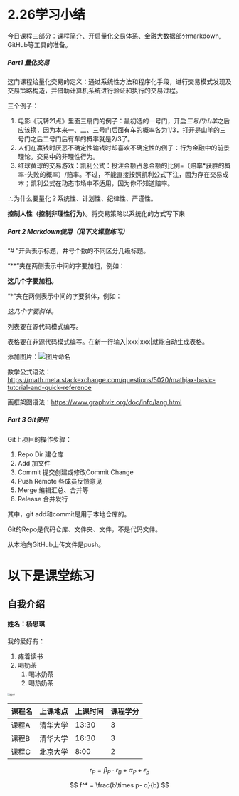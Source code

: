 # 2.26学习小结

今日课程三部分：课程简介、开启量化交易体系、金融大数据部分markdown, GitHub等工具的准备。



##### Part1 量化交易

这门课程给量化交易的定义：通过系统性方法和程序化手段，进行交易模式发现及交易策略构造，并借助计算机系统进行验证和执行的交易过程。

三个例子：

1. 电影《玩转21点》里面三扇门的例子：最初选的一号门，开启*三号门山羊*之后应该换，因为本来一、二、三号门后面有车的概率各为1/3，打开是山羊的三号门之后二号门后有车的概率就是2/3了。
2. 人们在赢钱时厌恶不确定性输钱时却喜欢不确定性的例子：行为金融中的前景理论。交易中的非理性行为。
3. 红球黄球的交易游戏：凯利公式：投注金额占总金额的比例=（赔率*获胜的概率-失败的概率）/赔率。不过，不能直接按照凯利公式下注，因为存在交易成本；凯利公式在动态市场中不适用，因为你不知道赔率。

∴为什么要量化？系统性、计划性、纪律性、严谨性。

**控制人性（控制非理性行为）**。将交易策略以系统化的方式写下来



##### Part 2 Markdown使用（见下文课堂练习）

“# ”开头表示标题，井号个数的不同区分几级标题。

“**”夹在两侧表示中间的字要加粗，例如：

**这几个字要加粗。**

“*”夹在两侧表示中间的字要斜体，例如：

*这几个字要斜体。*

列表要在源代码模式编写。

表格要在非源代码模式编写。在新一行输入|xxx|xxx|就能自动生成表格。

添加图片：![图片命名](图片路径)

数学公式语法：https://math.meta.stackexchange.com/questions/5020/mathjax-basic-tutorial-and-quick-reference

画框架图语法：https://www.graphviz.org/doc/info/lang.html



##### Part 3 Git使用

Git上项目的操作步骤：

1. Repo Dir 建仓库
2. Add 加文件
3. Commit 提交创建或修改Commit Change
4. Push Remote 各成员反馈意见
5. Merge 编辑汇总、合并等
6. Release 合并发行

其中，git add和commit是用于本地仓库的。

Git的Repo是代码仓库、文件夹、文件，不是代码文件。

从本地向GitHub上传文件是push。



# 以下是课堂练习

## 自我介绍

#### 姓名：杨思琪

我的爱好有：

1. 瘫着读书
2. 喝奶茶
   1. 喝冰奶茶
   2. 喝热奶茶

<img src="C:\Users\ysq50\Desktop\蜜桃猫.jpg" alt="图片1" style="zoom:33%;" />

| 课程名 | 上课地点 | 上课时间 | 课程学分 |
| ------ | -------- | -------- | -------- |
| 课程A  | 清华大学 | 13:30    | 3        |
| 课程B  | 清华大学 | 16:30    | 3        |
| 课程C  | 北京大学 | 8:00    | 2        |

$$
r_P = \beta_P\cdot r_B +\alpha_P +\epsilon_p
$$

$$
f^* = \frac{b\times p- q}{b}
$$





